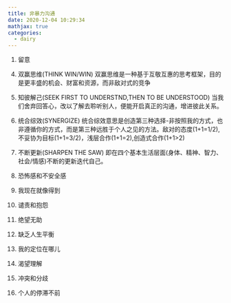 ```yaml
---
title: 非暴力沟通
date: 2020-12-04 10:29:34
mathjax: true
categories:
  - dairy
---
```

1. 留意
<!-- more -->
4. 双赢思维(THINK WIN/WIN)
双赢思维是一种基于互敬互惠的思考框架，目的是更丰盛的机会、财富和资源，而非敌对式的竞争
5. 知彼解己(SEEK FIRST TO UNDERSTND,THEN TO BE UNDERSTOOD)
当我们舍弃回答心，改以了解去聆听别人，便能开启真正的沟通，增进彼此关系。
6. 统合综效(SYNERGIZE)
统合综效意思是创造第三种选择-非按照我的方式，也非遵循你的方式，而是第三种远胜于个人之见的方法。敌对的态度(1+1=1/2),不妥协为目标(1+1=3/2)，浅层合作(1+1=2),创造式合作(1+1>2)
7. 不断更新(SHARPEN THE SAW)
即在四个基本生活层面(身体、精神、智力、社会/情感)不断的更新迭代自己。

7. 恐怖感和不安全感
8. 我现在就像得到
9.  谴责和抱怨
10. 绝望无助
11. 缺乏人生平衡
12. 我的定位在哪儿
13. 渴望理解
14. 冲突和分歧
15. 个人的停滞不前
